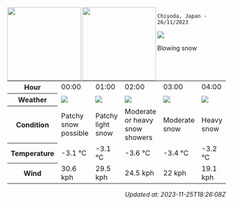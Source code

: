 <div><img align="left" height="170px" src="https://github-readme-stats.vercel.app/api?username=ryota-murakami&show_icons=true&theme=gotham" /><img align="left" height="170px" src="https://github-readme-stats.vercel.app/api/top-langs/?username=ryota-murakami&theme=gotham&layout=compact" /></div>



`Chiyoda, Japan - 26/11/2023`

<img src="https://cdn.weatherapi.com/weather/64x64/day/227.png"/>

Blowing snow


<table>
    <tr>
        <th>Hour</th>
        <td>00:00</td><td>01:00</td><td>02:00</td><td>03:00</td><td>04:00</td><td>05:00</td><td>06:00</td><td>07:00</td><td>08:00</td><td>09:00</td><td>10:00</td><td>11:00</td><td>12:00</td><td>13:00</td><td>14:00</td><td>15:00</td><td>16:00</td><td>17:00</td><td>18:00</td><td>19:00</td><td>20:00</td><td>21:00</td><td>22:00</td><td>23:00</td>
    </tr>
    <tr>
        <th>Weather</th>
        <td><img src="https://cdn.weatherapi.com/weather/64x64/night/179.png"></img></td><td><img src="https://cdn.weatherapi.com/weather/64x64/night/323.png"></img></td><td><img src="https://cdn.weatherapi.com/weather/64x64/night/371.png"></img></td><td><img src="https://cdn.weatherapi.com/weather/64x64/night/332.png"></img></td><td><img src="https://cdn.weatherapi.com/weather/64x64/night/338.png"></img></td><td><img src="https://cdn.weatherapi.com/weather/64x64/night/338.png"></img></td><td><img src="https://cdn.weatherapi.com/weather/64x64/night/329.png"></img></td><td><img src="https://cdn.weatherapi.com/weather/64x64/day/329.png"></img></td><td><img src="https://cdn.weatherapi.com/weather/64x64/day/332.png"></img></td><td><img src="https://cdn.weatherapi.com/weather/64x64/day/332.png"></img></td><td><img src="https://cdn.weatherapi.com/weather/64x64/day/332.png"></img></td><td><img src="https://cdn.weatherapi.com/weather/64x64/day/332.png"></img></td><td><img src="https://cdn.weatherapi.com/weather/64x64/day/230.png"></img></td><td><img src="https://cdn.weatherapi.com/weather/64x64/day/227.png"></img></td><td><img src="https://cdn.weatherapi.com/weather/64x64/day/227.png"></img></td><td><img src="https://cdn.weatherapi.com/weather/64x64/day/227.png"></img></td><td><img src="https://cdn.weatherapi.com/weather/64x64/night/227.png"></img></td><td><img src="https://cdn.weatherapi.com/weather/64x64/night/311.png"></img></td><td><img src="https://cdn.weatherapi.com/weather/64x64/night/119.png"></img></td><td><img src="https://cdn.weatherapi.com/weather/64x64/night/311.png"></img></td><td><img src="https://cdn.weatherapi.com/weather/64x64/night/311.png"></img></td><td><img src="https://cdn.weatherapi.com/weather/64x64/night/122.png"></img></td><td><img src="https://cdn.weatherapi.com/weather/64x64/night/311.png"></img></td><td><img src="https://cdn.weatherapi.com/weather/64x64/night/326.png"></img></td>
    </tr>
    <tr>
        <th>Condition</th>
        <td width="200px">Patchy snow possible</td><td width="200px">Patchy light snow</td><td width="200px">Moderate or heavy snow showers</td><td width="200px">Moderate snow</td><td width="200px">Heavy snow</td><td width="200px">Heavy snow</td><td width="200px">Patchy moderate snow</td><td width="200px">Patchy moderate snow</td><td width="200px">Moderate snow</td><td width="200px">Moderate snow</td><td width="200px">Moderate snow</td><td width="200px">Moderate snow</td><td width="200px">Blizzard</td><td width="200px">Blowing snow</td><td width="200px">Blowing snow</td><td width="200px">Blowing snow</td><td width="200px">Blowing snow</td><td width="200px">Light freezing rain</td><td width="200px">Cloudy</td><td width="200px">Light freezing rain</td><td width="200px">Light freezing rain</td><td width="200px">Overcast</td><td width="200px">Light freezing rain</td><td width="200px">Light snow</td>
    </tr>
    <tr>
        <th>Temperature</th>
        <td>-3.1 °C</td><td>-3.1 °C</td><td>-3.6 °C</td><td>-3.4 °C</td><td>-3.2 °C</td><td>-3.2 °C</td><td>-2.7 °C</td><td>-2.8 °C</td><td>-2.6 °C</td><td>-2 °C</td><td>-0.9 °C</td><td>0.3 °C</td><td>0.6 °C</td><td>0.6 °C</td><td>0.3 °C</td><td>-0 °C</td><td>-0.6 °C</td><td>-0.7 °C</td><td>-0.8 °C</td><td>-0.8 °C</td><td>-0.6 °C</td><td>-0.6 °C</td><td>-0.7 °C</td><td>-1 °C</td>
    </tr>
    <tr>
        <th>Wind</th>
        <td>30.6 kph</td><td>29.5 kph</td><td>24.5 kph</td><td>22 kph</td><td>19.1 kph</td><td>18.7 kph</td><td>22.7 kph</td><td>25.2 kph</td><td>20.5 kph</td><td>19.8 kph</td><td>21.2 kph</td><td>27 kph</td><td>29.2 kph</td><td>30.2 kph</td><td>28.8 kph</td><td>28.1 kph</td><td>27.7 kph</td><td>27 kph</td><td>25.9 kph</td><td>24.1 kph</td><td>22 kph</td><td>19.4 kph</td><td>16.6 kph</td><td>13.3 kph</td>
    </tr>
</table>


<div align="right">

*Updated at: 2023-11-25T18:26:08Z*

</div>


